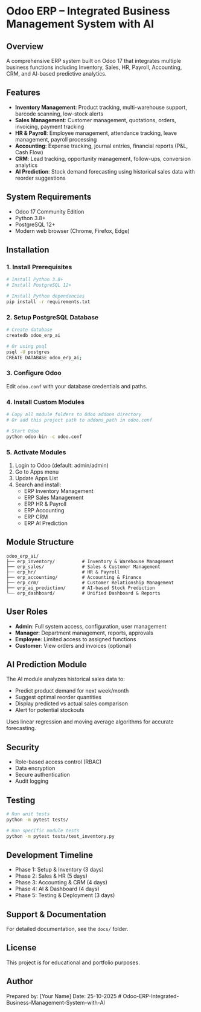 # Odoo ERP – Integrated Business Management System with AI

## Overview
A comprehensive ERP system built on Odoo 17 that integrates multiple business functions including Inventory, Sales, HR, Payroll, Accounting, CRM, and AI-based predictive analytics.

## Features
- **Inventory Management**: Product tracking, multi-warehouse support, barcode scanning, low-stock alerts
- **Sales Management**: Customer management, quotations, orders, invoicing, payment tracking
- **HR & Payroll**: Employee management, attendance tracking, leave management, payroll processing
- **Accounting**: Expense tracking, journal entries, financial reports (P&L, Cash Flow)
- **CRM**: Lead tracking, opportunity management, follow-ups, conversion analytics
- **AI Prediction**: Stock demand forecasting using historical sales data with reorder suggestions

## System Requirements
- Odoo 17 Community Edition
- Python 3.8+
- PostgreSQL 12+
- Modern web browser (Chrome, Firefox, Edge)

## Installation

### 1. Install Prerequisites
```bash
# Install Python 3.8+
# Install PostgreSQL 12+

# Install Python dependencies
pip install -r requirements.txt
```

### 2. Setup PostgreSQL Database
```bash
# Create database
createdb odoo_erp_ai

# Or using psql
psql -U postgres
CREATE DATABASE odoo_erp_ai;
```

### 3. Configure Odoo
Edit `odoo.conf` with your database credentials and paths.

### 4. Install Custom Modules
```bash
# Copy all module folders to Odoo addons directory
# Or add this project path to addons_path in odoo.conf

# Start Odoo
python odoo-bin -c odoo.conf
```

### 5. Activate Modules
1. Login to Odoo (default: admin/admin)
2. Go to Apps menu
3. Update Apps List
4. Search and install:
   - ERP Inventory Management
   - ERP Sales Management
   - ERP HR & Payroll
   - ERP Accounting
   - ERP CRM
   - ERP AI Prediction

## Module Structure
```
odoo_erp_ai/
├── erp_inventory/          # Inventory & Warehouse Management
├── erp_sales/              # Sales & Customer Management
├── erp_hr/                 # HR & Payroll
├── erp_accounting/         # Accounting & Finance
├── erp_crm/                # Customer Relationship Management
├── erp_ai_prediction/      # AI-based Stock Prediction
└── erp_dashboard/          # Unified Dashboard & Reports
```

## User Roles
- **Admin**: Full system access, configuration, user management
- **Manager**: Department management, reports, approvals
- **Employee**: Limited access to assigned functions
- **Customer**: View orders and invoices (optional)

## AI Prediction Module
The AI module analyzes historical sales data to:
- Predict product demand for next week/month
- Suggest optimal reorder quantities
- Display predicted vs actual sales comparison
- Alert for potential stockouts

Uses linear regression and moving average algorithms for accurate forecasting.

## Security
- Role-based access control (RBAC)
- Data encryption
- Secure authentication
- Audit logging

## Testing
```bash
# Run unit tests
python -m pytest tests/

# Run specific module tests
python -m pytest tests/test_inventory.py
```

## Development Timeline
- Phase 1: Setup & Inventory (3 days)
- Phase 2: Sales & HR (5 days)
- Phase 3: Accounting & CRM (4 days)
- Phase 4: AI & Dashboard (4 days)
- Phase 5: Testing & Deployment (3 days)

## Support & Documentation
For detailed documentation, see the `docs/` folder.

## License
This project is for educational and portfolio purposes.

## Author
Prepared by: [Your Name]
Date: 25-10-2025
#   O d o o - E R P - I n t e g r a t e d - B u s i n e s s - M a n a g e m e n t - S y s t e m - w i t h - A I  
 